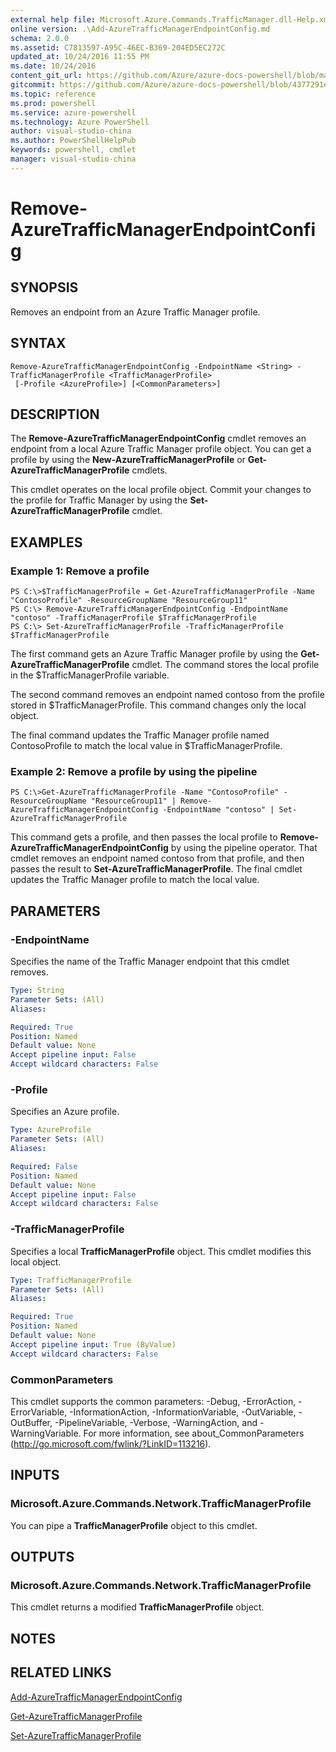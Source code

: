 ```yaml
---
external help file: Microsoft.Azure.Commands.TrafficManager.dll-Help.xml
online version: .\Add-AzureTrafficManagerEndpointConfig.md
schema: 2.0.0
ms.assetid: C7813597-A95C-46EC-B369-204ED5EC272C
updated_at: 10/24/2016 11:55 PM
ms.date: 10/24/2016
content_git_url: https://github.com/Azure/azure-docs-powershell/blob/master/azureps-cmdlets-docs/ResourceManager/AzureRM.TrafficManager/v0.9.8/Remove-AzureTrafficManagerEndpointConfig.md
gitcommit: https://github.com/Azure/azure-docs-powershell/blob/4377291ee360e58e2c1c5d644155daf6a0279055/azureps-cmdlets-docs/ResourceManager/AzureRM.TrafficManager/v0.9.8/Remove-AzureTrafficManagerEndpointConfig.md
ms.topic: reference
ms.prod: powershell
ms.service: azure-powershell
ms.technology: Azure PowerShell
author: visual-studio-china
ms.author: PowerShellHelpPub
keywords: powershell, cmdlet
manager: visual-studio-china
---
```


# Remove-AzureTrafficManagerEndpointConfig

## SYNOPSIS
Removes an endpoint from an Azure Traffic Manager profile.

## SYNTAX

```
Remove-AzureTrafficManagerEndpointConfig -EndpointName <String> -TrafficManagerProfile <TrafficManagerProfile>
 [-Profile <AzureProfile>] [<CommonParameters>]
```

## DESCRIPTION
The **Remove-AzureTrafficManagerEndpointConfig** cmdlet removes an endpoint from a local Azure Traffic Manager profile object.
You can get a profile by using the **New-AzureTrafficManagerProfile** or **Get-AzureTrafficManagerProfile** cmdlets.

This cmdlet operates on the local profile object.
Commit your changes to the profile for Traffic Manager by using the **Set-AzureTrafficManagerProfile** cmdlet.

## EXAMPLES

### Example 1: Remove a profile
```
PS C:\>$TrafficManagerProfile = Get-AzureTrafficManagerProfile -Name "ContosoProfile" -ResourceGroupName "ResourceGroup11"
PS C:\> Remove-AzureTrafficManagerEndpointConfig -EndpointName "contoso" -TrafficManagerProfile $TrafficManagerProfile 
PS C:\> Set-AzureTrafficManagerProfile -TrafficManagerProfile $TrafficManagerProfile
```

The first command gets an Azure Traffic Manager profile by using the **Get-AzureTrafficManagerProfile** cmdlet.
The command stores the local profile in the $TrafficManagerProfile variable.

The second command removes an endpoint named contoso from the profile stored in $TrafficManagerProfile.
This command changes only the local object.

The final command updates the Traffic Manager profile named ContosoProfile to match the local value in $TrafficManagerProfile.

### Example 2: Remove a profile by using the pipeline
```
PS C:\>Get-AzureTrafficManagerProfile -Name "ContosoProfile" -ResourceGroupName "ResourceGroup11" | Remove-AzureTrafficManagerEndpointConfig -EndpointName "contoso" | Set-AzureTrafficManagerProfile
```

This command gets a profile, and then passes the local profile to **Remove-AzureTrafficManagerEndpointConfig** by using the pipeline operator.
That cmdlet removes an endpoint named contoso from that profile, and then passes the result to **Set-AzureTrafficManagerProfile**.
The final cmdlet updates the Traffic Manager profile to match the local value.

## PARAMETERS

### -EndpointName
Specifies the name of the Traffic Manager endpoint that this cmdlet removes.

```yaml
Type: String
Parameter Sets: (All)
Aliases: 

Required: True
Position: Named
Default value: None
Accept pipeline input: False
Accept wildcard characters: False
```

### -Profile
Specifies an Azure profile.

```yaml
Type: AzureProfile
Parameter Sets: (All)
Aliases: 

Required: False
Position: Named
Default value: None
Accept pipeline input: False
Accept wildcard characters: False
```

### -TrafficManagerProfile
Specifies a local **TrafficManagerProfile** object.
This cmdlet modifies this local object.

```yaml
Type: TrafficManagerProfile
Parameter Sets: (All)
Aliases: 

Required: True
Position: Named
Default value: None
Accept pipeline input: True (ByValue)
Accept wildcard characters: False
```

### CommonParameters
This cmdlet supports the common parameters: -Debug, -ErrorAction, -ErrorVariable, -InformationAction, -InformationVariable, -OutVariable, -OutBuffer, -PipelineVariable, -Verbose, -WarningAction, and -WarningVariable. For more information, see about_CommonParameters (http://go.microsoft.com/fwlink/?LinkID=113216).

## INPUTS

### Microsoft.Azure.Commands.Network.TrafficManagerProfile
You can pipe a **TrafficManagerProfile** object to this cmdlet.

## OUTPUTS

### Microsoft.Azure.Commands.Network.TrafficManagerProfile
This cmdlet returns a modified **TrafficManagerProfile** object.

## NOTES

## RELATED LINKS

[Add-AzureTrafficManagerEndpointConfig](xref:ResourceManager/AzureRM.TrafficManager/v0.9.8/Add-AzureTrafficManagerEndpointConfig.md)

[Get-AzureTrafficManagerProfile](xref:ResourceManager/AzureRM.TrafficManager/v0.9.8/Get-AzureTrafficManagerProfile.md)

[Set-AzureTrafficManagerProfile](xref:ResourceManager/AzureRM.TrafficManager/v0.9.8/Set-AzureTrafficManagerProfile.md)


